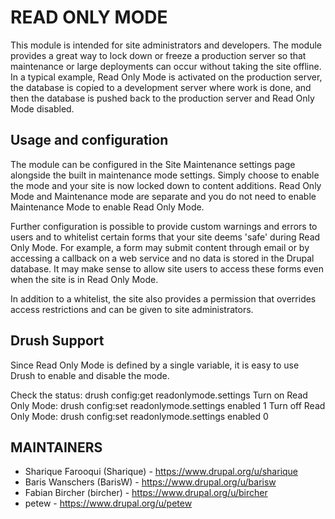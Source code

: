 
# READ ONLY MODE

This module is intended for site administrators and developers. The module
provides a great way to lock down or freeze a production server so that
maintenance or large deployments can occur without taking the site offline.
In a typical example, Read Only Mode is activated on the production server,
the database is copied to a development server where work is done, and then the
database is pushed back to the production server and Read Only Mode disabled.

## Usage and configuration

The module can be configured in the Site Maintenance settings page alongside
the built in maintenance mode settings. Simply choose to enable the mode and
your site is now locked down to content additions. Read Only Mode and
Maintenance mode are separate and you do not need to enable Maintenance Mode to
enable Read Only Mode.

Further configuration is possible to provide custom warnings and errors to users
and to whitelist certain forms that your site deems 'safe' during Read Only
Mode. For example, a form may submit content through email or by accessing a
callback on a web service and no data is stored in the Drupal database. It may
make sense to allow site users to access these forms even when the site is in
Read Only Mode.

In addition to a whitelist, the site also provides a permission that overrides
access restrictions and can be given to site administrators.

## Drush Support

Since Read Only Mode is defined by a single variable, it is easy to use Drush
to enable and disable the mode.

Check the status:         drush config:get readonlymode.settings
Turn on Read Only Mode:   drush config:set readonlymode.settings enabled 1
Turn off Read Only Mode:  drush config:set readonlymode.settings enabled 0

## MAINTAINERS

- Sharique Farooqui (Sharique) - <https://www.drupal.org/u/sharique>
- Baris Wanschers (BarisW) - <https://www.drupal.org/u/barisw>
- Fabian Bircher (bircher) - <https://www.drupal.org/u/bircher>
- petew - <https://www.drupal.org/u/petew>
